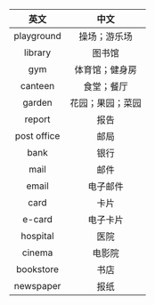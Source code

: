 |英文|中文|
|:---:|:---:|
| playground | 操场；游乐场 |
| library | 图书馆 |
| gym | 体育馆；健身房 |
| canteen | 食堂；餐厅 |
| garden | 花园；果园；菜园 |
| report | 报告 |
| post office | 邮局 |
| bank | 银行 |
| mail | 邮件 |
| email | 电子邮件 |
| card | 卡片 |
| e-card | 电子卡片 |
| hospital | 医院 |
| cinema | 电影院 |
| bookstore | 书店 |
| newspaper | 报纸 |